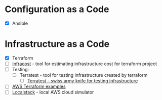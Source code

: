 # Configuration as a Code
* [x] Ansible


# Infrastructure as a Code
* [x] Terraform
* [ ] [Infracost](https://www.infracost.io) - tool for estimating infrastructure cost for terraform project
* [ ] Testing:
  * [ ] Terratest - tool for testing infrastructure created by terraform
    * [ ] [Terratest - swiss army knife for testing infrastructure](https://blog.gruntwork.io/open-sourcing-terratest-a-swiss-army-knife-for-testing-infrastructure-code-5d883336fcd5)
* [ ] [AWS Terraform examples](https://github.com/terraform-providers/terraform-provider-aws/tree/master/examples)
* [ ] [Localstack](https://github.com/localstack/localstack) - local AWS cloud simulator
